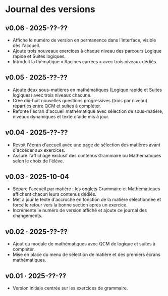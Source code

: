 # Journal des versions

## v0.06 · 2025-??-??
- Affiche le numéro de version en permanence dans l'interface, visible dès l'accueil.
- Ajoute trois nouveaux exercices à chaque niveau des parcours Logique rapide et Suites logiques.
- Introduit la thématique « Racines carrées » avec trois niveaux dédiés.

## v0.05 · 2025-??-??
- Ajoute deux sous-matières en mathématiques (Logique rapide et Suites logiques) avec trois niveaux chacune.
- Crée dix-huit nouvelles questions progressives (trois par niveau) réparties entre QCM et suites à compléter.
- Refonte l'écran d'accueil mathématique avec sélection de sous-matière, niveaux dynamiques et texte d'aide mis à jour.

## v0.04 · 2025-??-??
- Revoit l'écran d'accueil avec une page de sélection des matières avant d'accéder aux exercices.
- Assure l'affichage exclusif des contenus Grammaire ou Mathématiques selon le choix de l'élève.

## v0.03 · 2025-10-04
- Sépare l'accueil par matière : les onglets Grammaire et Mathématiques affichent chacun leurs contenus dédiés.
- Met à jour le texte d'accroche en fonction de la matière sélectionnée et force le retour vers la bonne section après un exercice.
- Incrémente le numéro de version affiché et ajoute ce journal des changements.

## v0.02 · 2025-??-??
- Ajout du module de mathématiques avec QCM de logique et suites à compléter.
- Mise en place du menu de sélection de matière et des premiers écrans mathématiques.

## v0.01 · 2025-??-??
- Version initiale centrée sur les exercices de grammaire.
